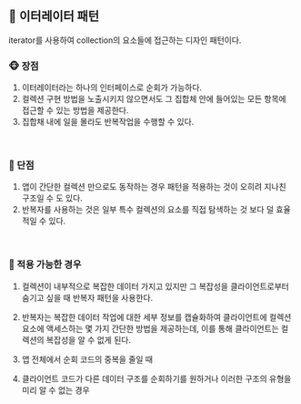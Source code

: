 ## 🐼 이터레이터 패턴
iterator를 사용하여 collection의 요소들에 접근하는 디자인 패턴이다.
<br/>

### 🐵 장점
1. 이터레이터라는 하나의 인터페이스로 순회가 가능하다.<br/>
2. 컬렉션 구현 방법을 노출시키지 않으면서도 그 집합체 안에 들어있는 모든 항목에 접근할 수 있는 방법을 제공한다.<br/>
3. 집합채 내에 일을 몰라도 반복작업을 수행할 수 있다.
<br/>

### 🙈 단점
1. 앱이 간단한 컬렉션 만으로도 동작하는 경우 패턴을 적용하는 것이 오히려 지나친 구조일 수 도 있다.<br/>
2. 반복자를 사용하는 것은 일부 특수 컬렉션의 요소를 직접 탐색하는 것 보다 덜 효율적일 수 있다.
<br/>

### 🐰 적용 가능한 경우
1. 컬렉션이 내부적으로 복잡한 데이터 가지고 있지만 그 복잡성을 클라이언트로부터 숨기고 싶을 때 반복자 패턴을 사용한다.<br/>

2. 반복자는 복잡한 데이터 작업에 대한 세부 정보를 캡슐화하여 클라이언트에 컬렉션 요소에 액세스하는 몇 가지 간단한 방법을 제공하는데, 이를 통해 클라이언트는 컬렉션의 복잡성을 알 수 없게 된다.<br/>
3. 앱 전체에서 순회 코드의 중복을 줄일 때<br/>
4. 클라이언트 코드가 다른 데이터 구조를 순회하기를 원하거나 이러한 구조의 유형을 미리 알 수 없는 경우
